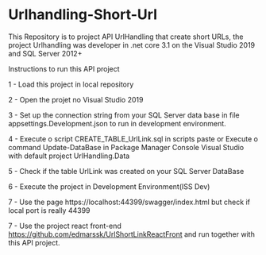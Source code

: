 # Urlhandling-Short-Url
 This Repository is to project API UrlHandling that create short URLs, the project Urlhandling
 was developer in .net core 3.1 on the Visual Studio 2019 and SQL Server 2012+
 

Instructions to run this API project

1 - Load this project in local repository

2 - Open the projet no Visual Studio 2019

3 - Set up the connection string from your SQL Server data base in file appsettings.Development.json to run in development environment.

4 - Execute o script  CREATE_TABLE_UrlLink.sql in scripts paste or Execute o command Update-DataBase in Package Manager Console Visual Studio
with default project UrlHandling.Data 

5 - Check if the table UrlLink was created on your SQL Server DataBase

6 - Execute the project in Development Environment(ISS Dev)

7 - Use the page https://localhost:44399/swagger/index.html but check if local port is really 44399

7 - Use the project react front-end https://github.com/edmarssk/UrlShortLinkReactFront and run together with this API project.
